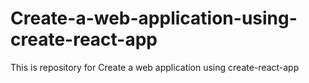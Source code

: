 # Create-a-web-application-using-create-react-app
This is repository for Create a web application using create-react-app
